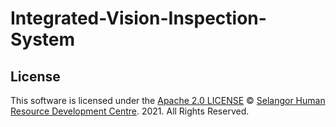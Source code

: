 # Integrated-Vision-Inspection-System
 
## License

This software is licensed under the [Apache 2.0 LICENSE](/LICENSE) © [Selangor Human Resource Development Centre](http://www.shrdc.org.my/). 2021.  All Rights Reserved.
